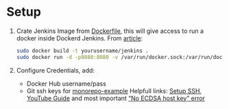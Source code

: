 # Setup

1. Crate Jenkins Image from [Dockerfile](./Dockerfile), this will give access to run a docker inside Dockerd Jenkins. From [article](https://medium.com/gdgsrilanka/running-jenkins-on-docker-for-a-newbie-855ad376500b):

   ```bash
   sudo docker build -t yourusername/jenkins .
   sudo docker run -d -p8080:8080 -v /var/run/docker.sock:/var/run/docker.sock yourusername/jenkins
   ```

2. Configure Credentials, add:

   - Docker Hub username/pass
   - Git ssh keys for [monorepo-example](https://github.com/whoisYeshua/monorepo-example)
     Helpfull links: [Setup SSH](https://levelup.gitconnected.com/setup-ssh-between-jenkins-and-github-e4d7d226b271), [YouTube Guide](https://www.youtube.com/watch?v=i9KLMQmvZmY&t=582s) and most important [“No ECDSA host key” error](https://community.jenkins.io/t/no-ecdsa-host-key-error-connecting-to-github/3652/4)
